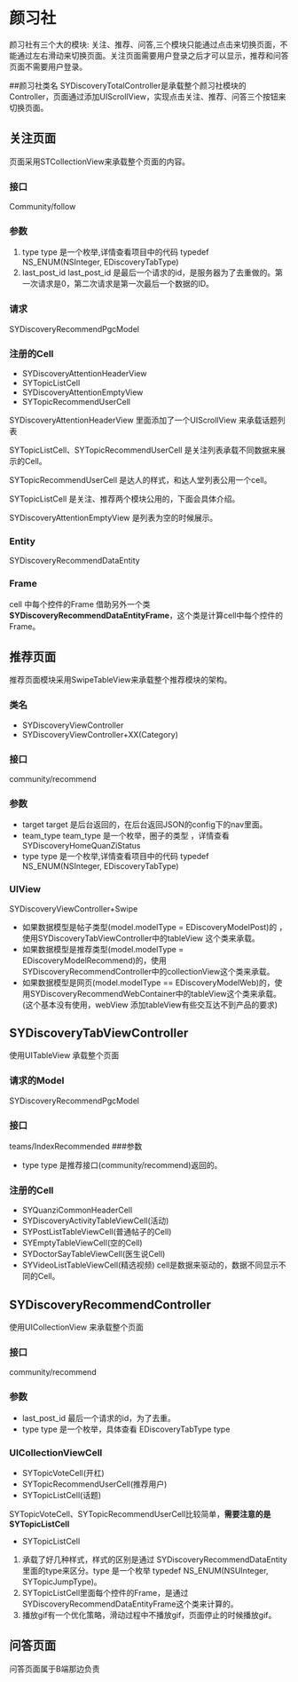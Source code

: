 # 颜习社
颜习社有三个大的模块: 关注、推荐、问答,三个模块只能通过点击来切换页面，不能通过左右滑动来切换页面。关注页面需要用户登录之后才可以显示，推荐和问答页面不需要用户登录。

##颜习社类名
SYDiscoveryTotalController是承载整个颜习社模块的Controller，页面通过添加UIScrollView，实现点击关注、推荐、问答三个按钮来切换页面。

## 关注页面
 页面采用STCollectionView来承载整个页面的内容。
### 接口
 Community/follow
 
### 参数
 1. type
type 是一个枚举,详情查看项目中的代码 
typedef NS_ENUM(NSInteger, EDiscoveryTabType)
 2. last_post_id
last_post_id 是最后一个请求的id，是服务器为了去重做的。第一次请求是0，第二次请求是第一次最后一个数据的ID。
 
### 请求
SYDiscoveryRecommendPgcModel

### 注册的Cell
* SYDiscoveryAttentionHeaderView
* SYTopicListCell
* SYDiscoveryAttentionEmptyView
* SYTopicRecommendUserCell

SYDiscoveryAttentionHeaderView 里面添加了一个UIScrollView 来承载话题列表

SYTopicListCell、SYTopicRecommendUserCell 是关注列表承载不同数据来展示的Cell。
 
SYTopicRecommendUserCell 是达人的样式，和达人堂列表公用一个cell。

SYTopicListCell 是关注、推荐两个模块公用的，下面会具体介绍。

SYDiscoveryAttentionEmptyView 是列表为空的时候展示。

### Entity
SYDiscoveryRecommendDataEntity

### Frame
cell 中每个控件的Frame 借助另外一个类 **SYDiscoveryRecommendDataEntityFrame**，这个类是计算cell中每个控件的Frame。

## 推荐页面
推荐页面模块采用SwipeTableView来承载整个推荐模块的架构。

### 类名
* SYDiscoveryViewController
* SYDiscoveryViewController+XX(Category)

### 接口
community/recommend

### 参数
* target
target 是后台返回的，在后台返回JSON的config下的nav里面。
* team_type
 team_type 是一个枚举，圈子的类型 ，详情查看 SYDiscoveryHomeQuanZiStatus
* type
type 是一个枚举,详情查看项目中的代码 
typedef NS_ENUM(NSInteger, EDiscoveryTabType)

### UIView
SYDiscoveryViewController+Swipe 

* 如果数据模型是帖子类型(model.modelType = EDiscoveryModelPost)的 ，使用SYDiscoveryTabViewController中的tableView 这个类来承载。
* 如果数据模型是推荐类型(model.modelType = EDiscoveryModelRecommend)的，使用SYDiscoveryRecommendController中的collectionView这个类来承载。
* 如果数据模型是网页(model.modelType == EDiscoveryModelWeb)的，使用SYDiscoveryRecommendWebContainer中的tableView这个类来承载。(这个基本没有使用，webView 添加tableView有些交互达不到产品的要求)

## SYDiscoveryTabViewController
使用UITableView 承载整个页面

### 请求的Model 
SYDiscoveryRecommendPgcModel
### 接口
teams/IndexRecommended
###参数
* type
type 是推荐接口(community/recommend)返回的。

### 注册的Cell
* SYQuanziCommonHeaderCell
* SYDiscoveryActivityTableViewCell(活动)
* SYPostListTableViewCell(普通帖子的Cell)
* SYEmptyTableViewCell(空的Cell)
* SYDoctorSayTableViewCell(医生说Cell)
* SYVideoListTableViewCell(精选视频)
cell是数据来驱动的，数据不同显示不同的Cell。

## SYDiscoveryRecommendController
使用UICollectionView 来承载整个页面

### 接口
community/recommend

### 参数
* last_post_id
最后一个请求的id，为了去重。
* type
type 是一个枚举，具体查看 EDiscoveryTabType type

### UICollectionViewCell
* SYTopicVoteCell(开杠)
* SYTopicRecommendUserCell(推荐用户)
* SYTopicListCell(话题)

SYTopicVoteCell、SYTopicRecommendUserCell比较简单，**需要注意的是SYTopicListCell**

* SYTopicListCell
 1. 承载了好几种样式，样式的区别是通过 SYDiscoveryRecommendDataEntity里面的type来区分。type 是一个枚举 typedef NS_ENUM(NSUInteger, SYTopicJumpType)。
 2. SYTopicListCell里面每个控件的Frame，是通过SYDiscoveryRecommendDataEntityFrame这个类来计算的。
 3. 播放gif有一个优化策略，滑动过程中不播放gif，页面停止的时候播放gif。

## 问答页面
问答页面属于B端那边负责
